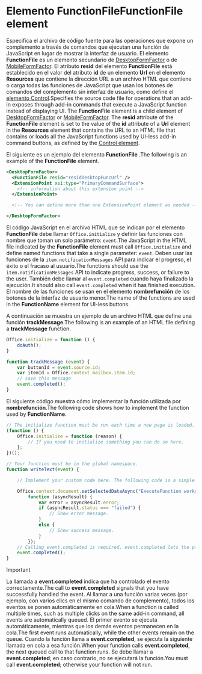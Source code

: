 # <a name="functionfile-element"></a><span data-ttu-id="623ff-101">Elemento FunctionFile</span><span class="sxs-lookup"><span data-stu-id="623ff-101">FunctionFile element</span></span>

<span data-ttu-id="623ff-p101">Especifica el archivo de código fuente para las operaciones que expone un complemento a través de comandos que ejecutan una función de JavaScript en lugar de mostrar la interfaz de usuario. El elemento **FunctionFile** es un elemento secundario de [DesktopFormFactor](desktopformfactor.md) o de [MobileFormFactor](mobileformfactor.md). El atributo **resid** del elemento **FunctionFile** está establecido en el valor del atributo **id** de un elemento **Url** en el elemento **Resources** que contiene la dirección URL a un archivo HTML que contiene o carga todas las funciones de JavaScript que usan los botones de comandos del complemento sin interfaz de usuario, como define el [elemento Control](control.md).</span><span class="sxs-lookup"><span data-stu-id="623ff-p101">Specifies the source code file for operations that an add-in exposes through add-in commands that execute a JavaScript function instead of displaying UI. The  **FunctionFile** element is a child element of [DesktopFormFactor](desktopformfactor.md) or [MobileFormFactor](mobileformfactor.md). The **resid** attribute of the **FunctionFile** element is set to the value of the **id** attribute of a **Url** element in the **Resources** element that contains the URL to an HTML file that contains or loads all  the JavaScript functions used by UI-less add-in command buttons, as defined by the [Control element](control.md).</span></span>

<span data-ttu-id="623ff-105">El siguiente es un ejemplo del elemento **FunctionFile** .</span><span class="sxs-lookup"><span data-stu-id="623ff-105">The following is an example of the  **FunctionFile** element.</span></span>

```XML
<DesktopFormFactor>
  <FunctionFile resid="residDesktopFuncUrl" />
  <ExtensionPoint xsi:type="PrimaryCommandSurface">
    <!-- information about this extension point -->
  </ExtensionPoint>

  <!-- You can define more than one ExtensionPoint element as needed -->

</DesktopFormFactor>
```

<span data-ttu-id="623ff-106">El código JavaScript en el archivo HTML que se indican por el elemento **FunctionFile** debe llamar `Office.initialize` y definir las funciones con nombre que toman un solo parámetro: `event`.</span><span class="sxs-lookup"><span data-stu-id="623ff-106">The JavaScript in the HTML file indicated by the  **FunctionFile** element must call `Office.initialize` and define named functions that take a single parameter: `event`.</span></span> <span data-ttu-id="623ff-107">Deben usar las funciones de la `item.notificationMessages` API para indicar el progreso, el éxito o el fracaso al usuario.</span><span class="sxs-lookup"><span data-stu-id="623ff-107">The functions should use the `item.notificationMessages` API to indicate progress, success, or failure to the user.</span></span> <span data-ttu-id="623ff-108">También debe llamar al `event.completed` cuando haya finalizado la ejecución.</span><span class="sxs-lookup"><span data-stu-id="623ff-108">It should also call `event.completed` when it has finished execution.</span></span> <span data-ttu-id="623ff-109">El nombre de las funciones se usan en el elemento **nombrefunción** de los botones de la interfaz de usuario menor.</span><span class="sxs-lookup"><span data-stu-id="623ff-109">The name of the functions are used in the **FunctionName** element for UI-less buttons.</span></span>

<span data-ttu-id="623ff-110">A continuación se muestra un ejemplo de un archivo HTML que define una función **trackMessage**.</span><span class="sxs-lookup"><span data-stu-id="623ff-110">The following is an example of an HTML file defining a **trackMessage** function.</span></span>

```js
Office.initialize = function () {
    doAuth();
}

function trackMessage (event) {
    var buttonId = event.source.id;    
    var itemId = Office.context.mailbox.item.id;
    // save this message
    event.completed();
}
```

<span data-ttu-id="623ff-111">El siguiente código muestra cómo implementar la función utilizada por **nombrefunción**.</span><span class="sxs-lookup"><span data-stu-id="623ff-111">The following code shows how to implement the function used by  **FunctionName**.</span></span>

```js
// The initialize function must be run each time a new page is loaded.
(function () {
    Office.initialize = function (reason) {
        // If you need to initialize something you can do so here.
    };
})();

// Your function must be in the global namespace.
function writeText(event) {

    // Implement your custom code here. The following code is a simple example.

    Office.context.document.setSelectedDataAsync("ExecuteFunction works. Button ID=" + event.source.id,
        function (asyncResult) {
            var error = asyncResult.error;
            if (asyncResult.status === "failed") {
                // Show error message.
            }
            else {
                // Show success message.
            }
        });
    // Calling event.completed is required. event.completed lets the platform know that processing has completed.
    event.completed();
}
```

> [!IMPORTANT]
> <span data-ttu-id="623ff-112">La llamada a **event.completed** indica que ha controlado el evento correctamente.</span><span class="sxs-lookup"><span data-stu-id="623ff-112">The call to  **event.completed** signals that you have successfully handled the event.</span></span> <span data-ttu-id="623ff-113">Al llamar a una función varias veces (por ejemplo, con varios clics en el mismo comando de complemento), todos los eventos se ponen automáticamente en cola.</span><span class="sxs-lookup"><span data-stu-id="623ff-113">When a function is called multiple times, such as multiple clicks on the same add-in command, all events are automatically queued.</span></span> <span data-ttu-id="623ff-114">El primer evento se ejecuta automáticamente, mientras que los demás eventos permanecen en la cola.</span><span class="sxs-lookup"><span data-stu-id="623ff-114">The first event runs automatically, while the other events remain on the queue.</span></span> <span data-ttu-id="623ff-115">Cuando la función llama a **event.completed**, se ejecuta la siguiente llamada en cola a esa función.</span><span class="sxs-lookup"><span data-stu-id="623ff-115">When your function calls **event.completed**, the next queued call to that function runs.</span></span> <span data-ttu-id="623ff-116">Se debe llamar a **event.completed**; en caso contrario, no se ejecutará la función.</span><span class="sxs-lookup"><span data-stu-id="623ff-116">You must call **event.completed**; otherwise your function will not run.</span></span>
